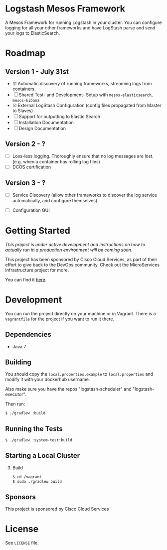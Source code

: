 # Logstash Mesos Framework

A Mesos Framework for running Logstash in your cluster. You can configure logging for all your
other frameworks and have LogStash parse and send your logs to ElasticSearch.


# Roadmap

## Version 1 - July 31st

- ☑ Automatic discovery of running frameworks, streaming logs from containers.
- ☐ Shared Test- and Development- Setup with `mesos-elasticsearch`, `mesos-kibana`
- ☑ External LogStash Configuration (config files propagated from Master to Slaves)
- ☐ Support for outputting to Elastic Search
- ☐ Installation Documentation
- ☐ Design Documentation

## Version 2 - ?

- ☐ Loss-less logging. Thoroughly ensure that no log messages are lost. (e.g. when a container has rolling log files)
- ☐ DCOS certification

## Version 3 - ?

- ☐ Service Discovery (allow other frameworks to discover the log service automatically, and configure themselves)

- ☐ Configuration GUI

# Getting Started

*This project is under active development and instructions on how to actually run in a production
environment will be coming soon*.

This project has been sponsored by Cisco Cloud Services, as part of their effort to give back to the DevOps
community. Check out the MicroServices Infrastructure project for more.

You can find it [here](https://github.com/CiscoCloud/microservices-infrastructure).

# Development

You can run the project directly on your machine or in Vagrant.
There is a `Vagrantfile` for the project if you want to run it there.

## Dependencies

- Java 7

## Building

You should copy the `local.properties.example` to `local.properties` and modify it with
your dockerhub username.

Also make sure you have the repos "logstash-scheduler" and "logstash-executor".

Then run:

```bash
$ ./gradlew :build
```

## Running the Tests

```bash
$ ./gradlew :system-test:build
```

## Starting a Local Cluster

3. Build

    ```bash
    $ cd /vagrant
    $ sudo ./gradlew build
    ```

## Sponsors
This project is sponsored by Cisco Cloud Services


# License

See `LICENSE` file.

